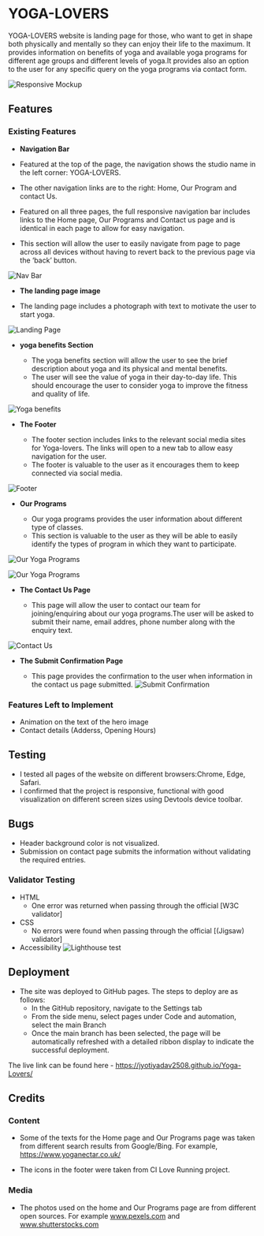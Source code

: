  # YOGA-LOVERS

YOGA-LOVERS website is landing page for those, who want to get in shape both physically and mentally so they can enjoy their life to the maximum. It provides information on benefits of yoga and available yoga programs for different age groups and different levels of yoga.It provides also an option to the user for any specific query on the yoga programs via contact form.

![Responsive Mockup](https://github.com/jyotiyadav2508/Yoga-Lovers/blob/main/media/yoga-lovers-mockup.png)

 ## Features 

### Existing Features

- __Navigation Bar__

 - Featured at the top of the page, the navigation shows the studio name in the left corner: YOGA-LOVERS.
 - The other navigation links are to the right: Home, Our Program and contact Us.
  - Featured on all three pages, the full responsive navigation bar includes links to the Home page, Our Programs and Contact us page and is identical in each page to allow for easy navigation.
  - This section will allow the user to easily navigate from page to page across all devices without having to revert back to the previous page via the ‘back’ button. 

  ![Nav Bar](https://github.com/jyotiyadav2508/Yoga-Lovers/blob/main/media/yoga-lovers-nav.png)

  - __The landing page image__

  - The landing page includes a photograph with text to motivate the user to start yoga.

![Landing Page](https://github.com/jyotiyadav2508/Yoga-Lovers/blob/main/media/yoga-lovers-hero-img.png)

- __yoga benefits Section__

  - The yoga benefits section will allow the user to see the  brief description about yoga and its physical and mental benefits.
  - The user will see the value of yoga in their day-to-day life. This should encourage the user to consider yoga to improve the fitness and quality of life. 

![Yoga benefits](https://github.com/jyotiyadav2508/Yoga-Lovers/blob/main/media/yoga-lovers-benefits.png)

- __The Footer__ 

  - The footer section includes links to the relevant social media sites for Yoga-lovers. The links will open to a new tab to allow easy navigation for the user. 
  - The footer is valuable to the user as it encourages them to keep connected via social media.

![Footer](https://github.com/jyotiyadav2508/Yoga-Lovers/blob/main/media/yoga-lovers-footer.png)

- __Our Programs__

  - Our yoga programs provides the user information about different type of classes. 
  - This section is valuable to the user as they will be able to easily identify the types of program in which they want to participate. 

![Our Yoga Programs](https://github.com/jyotiyadav2508/Yoga-Lovers/blob/main/media/yoga-lovers-programs1.png)

![Our Yoga Programs](https://github.com/jyotiyadav2508/Yoga-Lovers/blob/main/media/yoga-lovers-programs2.png)

- __The Contact Us Page__

  - This page will allow the user to contact our team for joining/enquiring about our yoga programs.The user will be asked to submit their name, email addres, phone number along with the enquiry text.

![Contact Us](https://github.com/jyotiyadav2508/Yoga-Lovers/blob/main/media/yoga-lovers-contactus.png)

- __The Submit Confirmation Page__
  
   - This page provides the confirmation to the user when information in the contact us page submitted.
 ![Submit Confirmation](https://github.com/jyotiyadav2508/Yoga-Lovers/blob/main/media/yoga-lovers-thanks.png) 

 ### Features Left to Implement

- Animation on the text of the hero image 
- Contact details (Adderss, Opening Hours)

## Testing 

- I tested all pages of the website on different browsers:Chrome, Edge, Safari.
- I confirmed that the project is responsive, functional with good visualization on different screen sizes using Devtools device toolbar.


## Bugs

- Header background color is not visualized.
- Submission on contact page submits the information without validating the required entries.


### Validator Testing 

- HTML
  - One error was returned when passing through the official [W3C validator]
- CSS
  - No errors were found when passing through the official [(Jigsaw) validator]
- Accessibility
  ![Lighthouse test](https://github.com/jyotiyadav2508/Yoga-Lovers/blob/main/media/yoga-lovers-lighthouse.png)

## Deployment

- The site was deployed to GitHub pages. The steps to deploy are as follows: 
  - In the GitHub repository, navigate to the Settings tab 
  - From the side menu, select pages under Code and automation, select the main Branch
  - Once the main branch has been selected, the page will be automatically refreshed with a detailed ribbon display to indicate the successful deployment. 

The live link can be found here -  https://jyotiyadav2508.github.io/Yoga-Lovers/

## Credits

### Content 

- Some of the texts for the Home page and Our Programs page was taken from different search results from Google/Bing. For example, https://www.yoganectar.co.uk/

- The icons in the footer were taken from CI Love Running project.

### Media

- The photos used on the home and Our Programs page are from different open sources. For example www.pexels.com and www.shutterstocks.com



  

